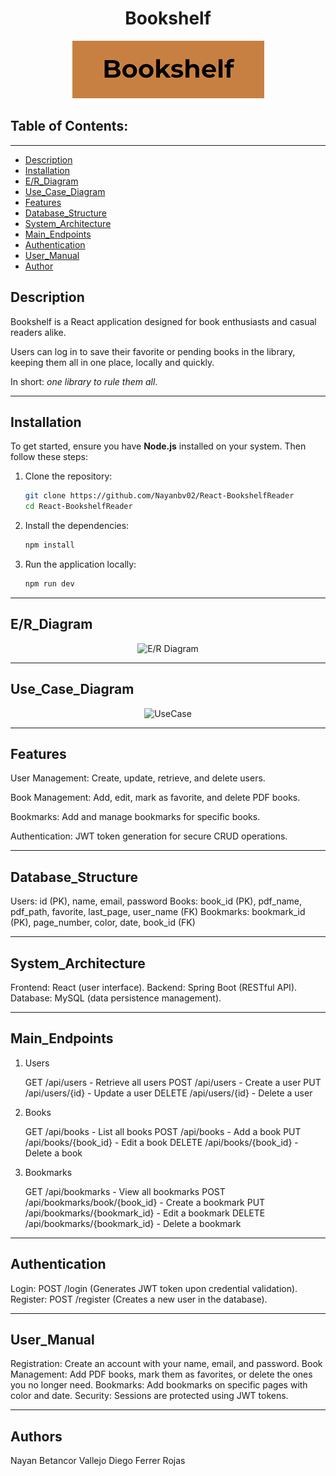 <h1 align="center">Bookshelf</h1>
<p align="center"><img alt="Bookshelf Logo" src="https://github.com/Nayanbv02/LND-BookShelf-Nayan/blob/main/img/Bookshelf.png?raw=true"/></p> 

## Table of Contents:
---
- [Description](#description)
- [Installation](#installation)
- [E/R_Diagram](#e/r_diagram)
- [Use_Case_Diagram](#use_case_diagram)
- [Features](#features)
- [Database_Structure](#database_structure)
- [System_Architecture](#system_architecture)
- [Main_Endpoints](#main_endpoints)
- [Authentication](#authentication)
- [User_Manual](#user_manual)
- [Author](#author)

## Description

Bookshelf is a React application designed for book enthusiasts and casual readers alike. 

Users can log in to save their favorite or pending books in the library, keeping them all in one place, locally and quickly.

In short: *one library to rule them all*.

---

## Installation

To get started, ensure you have **Node.js** installed on your system. Then follow these steps:

1. Clone the repository:
    ```bash
    git clone https://github.com/Nayanbv02/React-BookshelfReader
    cd React-BookshelfReader

2. Install the dependencies:
    ```bash
    npm install

3. Run the application locally:
    ```bash
    npm run dev

---

## E/R_Diagram

<p align="center"><img alt="E/R Diagram" src="https://media.discordapp.net/attachments/765658882453536768/1338588847780659303/image.png?ex=67b6d643&is=67b584c3&hm=947f8b8ad2319a904376b07a43702688d9d7c81d1010f2f7a3706e3334f698e2&=&format=webp&quality=lossless"/></p> 

---

## Use_Case_Diagram

<p align="center"><img alt="UseCase" src="https://media.discordapp.net/attachments/765658882453536768/1338589122184613989/image.png?ex=67b6d684&is=67b58504&hm=4116108d367be44b33d4f84a908f12ae7324efe868b8e7749f8a2aa4fc7b5c36&=&format=webp&quality=lossless"/></p> 

---

## Features

User Management: Create, update, retrieve, and delete users.

Book Management: Add, edit, mark as favorite, and delete PDF books.

Bookmarks: Add and manage bookmarks for specific books.

Authentication: JWT token generation for secure CRUD operations.

---

## Database_Structure

Users: id (PK), name, email, password
Books: book_id (PK), pdf_name, pdf_path, favorite, last_page, user_name (FK)
Bookmarks: bookmark_id (PK), page_number, color, date, book_id (FK)

---

## System_Architecture

Frontend: React (user interface).
Backend: Spring Boot (RESTful API).
Database: MySQL (data persistence management).

---

## Main_Endpoints

1. Users

   GET /api/users - Retrieve all users
   POST /api/users - Create a user
   PUT /api/users/{id} - Update a user
   DELETE /api/users/{id} - Delete a user

2. Books

   GET /api/books - List all books
   POST /api/books - Add a book
   PUT /api/books/{book_id} - Edit a book
   DELETE /api/books/{book_id} - Delete a book

3. Bookmarks

   GET /api/bookmarks - View all bookmarks
   POST /api/bookmarks/book/{book_id} - Create a bookmark
   PUT /api/bookmarks/{bookmark_id} - Edit a bookmark
   DELETE /api/bookmarks/{bookmark_id} - Delete a bookmark

---

## Authentication

Login: POST /login (Generates JWT token upon credential validation).
Register: POST /register (Creates a new user in the database).

---

## User_Manual

Registration: Create an account with your name, email, and password.
Book Management: Add PDF books, mark them as favorites, or delete the ones you no longer need.
Bookmarks: Add bookmarks on specific pages with color and date.
Security: Sessions are protected using JWT tokens.

---

## Authors

Nayan Betancor Vallejo
Diego Ferrer Rojas
